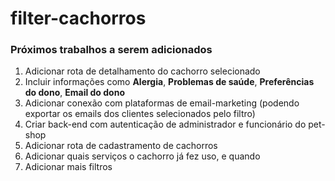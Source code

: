 # filter-cachorros

### Próximos trabalhos a serem adicionados

 1. Adicionar rota de detalhamento do cachorro selecionado
 2. Incluir informações como **Alergia**, **Problemas de saúde**, **Preferências do dono**, **Email do dono**
 3. Adicionar conexão com plataformas de email-marketing (podendo exportar os emails dos clientes selecionados pelo filtro)
 4. Criar back-end com autenticação de administrador e funcionário do pet-shop
 5. Adicionar rota de cadastramento de cachorros
 6. Adicionar quais serviços o cachorro já fez uso, e quando
 7. Adicionar mais filtros